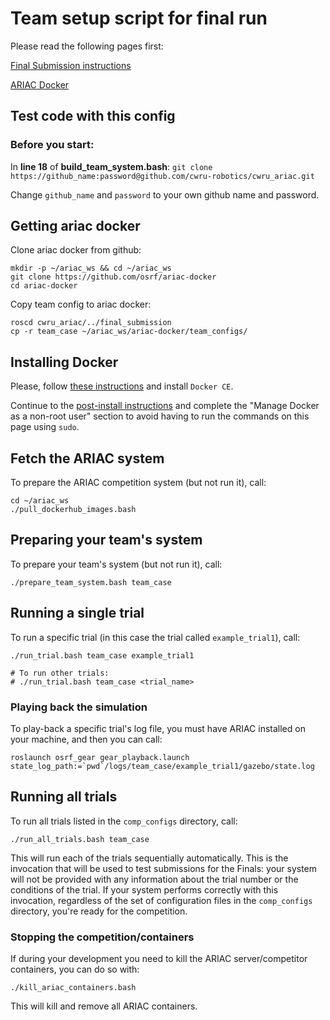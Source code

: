 # Team setup script for final run

Please read the following pages first:

[Final Submission instructions](https://bitbucket.org/osrf/ariac/wiki/finals)

[ARIAC Docker](https://github.com/osrf/ariac-docker)

## Test code with this config

### Before you start:

In **line 18** of **build_team_system.bash**:
 `git clone https://github_name:password@github.com/cwru-robotics/cwru_ariac.git`

Change `github_name` and `password` to your own github name and password.

## Getting ariac docker

Clone ariac docker from github:

```
mkdir -p ~/ariac_ws && cd ~/ariac_ws
git clone https://github.com/osrf/ariac-docker
cd ariac-docker
```

Copy team config to ariac docker:

```
roscd cwru_ariac/../final_submission
cp -r team_case ~/ariac_ws/ariac-docker/team_configs/
```

## Installing Docker

Please, follow [these instructions](https://docs.docker.com/engine/installation/linux/ubuntu/) and install `Docker CE`.

Continue to the [post-install instructions](https://docs.docker.com/engine/installation/linux/linux-postinstall/) and complete the "Manage Docker as a non-root user" section to avoid having to run the commands on this page using `sudo`.

## Fetch the ARIAC system

To prepare the ARIAC competition system (but not run it), call:

```
cd ~/ariac_ws
./pull_dockerhub_images.bash
```

## Preparing your team's system

To prepare your team's system (but not run it), call:

```
./prepare_team_system.bash team_case
```

## Running a single trial

To run a specific trial (in this case the trial called `example_trial1`), call:

```
./run_trial.bash team_case example_trial1

# To run other trials:
# ./run_trial.bash team_case <trial_name>
```

### Playing back the simulation

To play-back a specific trial's log file, you must have ARIAC installed on your machine, and then you can call:

```
roslaunch osrf_gear gear_playback.launch state_log_path:=`pwd`/logs/team_case/example_trial1/gazebo/state.log
```

## Running all trials

To run all trials listed in the `comp_configs` directory, call:

```
./run_all_trials.bash team_case
```

This will run each of the trials sequentially automatically.
This is the invocation that will be used to test submissions for the Finals: your system will not be provided with any information about the trial number or the conditions of the trial.
If your system performs correctly with this invocation, regardless of the set of configuration files in the `comp_configs` directory, you're ready for the competition.

### Stopping the competition/containers

If during your development you need to kill the ARIAC server/competitor containers, you can do so with:

```
./kill_ariac_containers.bash
```

This will kill and remove all ARIAC containers.
